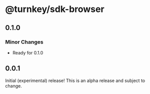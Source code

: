# @turnkey/sdk-browser

## 0.1.0

### Minor Changes

- Ready for 0.1.0

## 0.0.1

Initial (experimental) release! This is an alpha release and subject to change.
